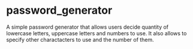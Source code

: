 # password_generator
A simple password generator that allows users decide quantity of lowercase letters, uppercase letters and numbers to use. It also allows to specify other charactacters to use and the number of them.    

